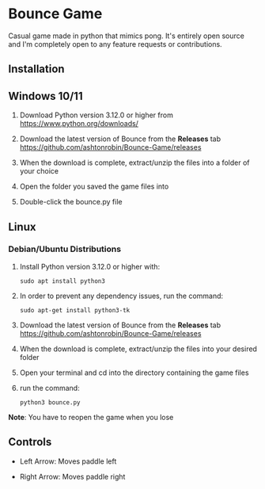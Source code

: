 # Bounce Game

Casual game made in python that mimics pong. It's entirely open source
and I'm completely open to any feature requests or contributions.

## Installation

## Windows 10/11

1. Download Python version 3.12.0 or higher from <https://www.python.org/downloads/>

2. Download the latest version of Bounce from the **Releases** tab <https://github.com/ashtonrobin/Bounce-Game/releases>

3. When the download is complete, extract/unzip the files into a folder of your choice

4. Open the folder you saved the game files into

5. Double-click the bounce.py file

## Linux

### Debian/Ubuntu Distributions

1. Install Python version 3.12.0 or higher with:

    `sudo apt install python3`

2. In order to prevent any dependency issues, run the command:

    `sudo apt-get install python3-tk`

3. Download the latest version of Bounce from the **Releases** tab <https://github.com/ashtonrobin/Bounce-Game/releases>

4. When the download is complete, extract/unzip the files into your desired folder

5. Open your terminal and cd into the directory containing the game files

6. run the command:

    `python3 bounce.py`

**Note**: You have to reopen the game when you lose

## Controls

* Left Arrow: Moves paddle left

* Right Arrow: Moves paddle right
